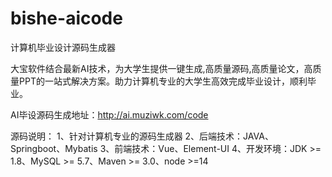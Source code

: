 # bishe-aicode
计算机毕业设计源码生成器

大宝软件结合最新AI技术，为大学生提供一键生成,高质量源码,高质量论文，高质量PPT的一站式解决方案。助力计算机专业的大学生高效完成毕业设计，顺利毕业。

AI毕设源码生成地址：http://ai.muziwk.com/code

源码说明：
1、针对计算机专业的源码生成器
2、后端技术：JAVA、Springboot、Mybatis
3、前端技术：Vue、Element-UI
4、开发环境：JDK >= 1.8、MySQL >= 5.7、Maven >= 3.0、node >=14


